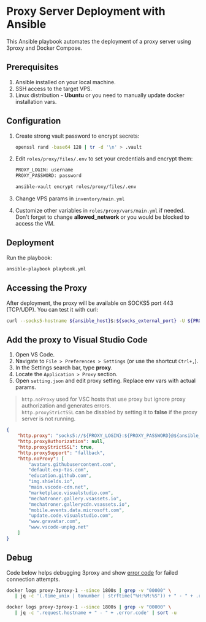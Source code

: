 # Proxy Server Deployment with Ansible

This Ansible playbook automates the deployment of a proxy server using 3proxy and Docker Compose.

## Prerequisites

1. Ansible installed on your local machine.
2. SSH access to the target VPS.
3. Linux distribution - **Ubuntu** or you need to manually update docker installation vars.

## Configuration

1. Create strong vault password to encrypt secrets:

   ```bash
   openssl rand -base64 128 | tr -d '\n' > .vault
   ```

2. Edit `roles/proxy/files/.env` to set your credentials and encrypt them:

   ```bash
   PROXY_LOGIN: username
   PROXY_PASSWORD: password
   ```

   ```bash
   ansible-vault encrypt roles/proxy/files/.env
   ```

3. Change VPS params in `inventory/main.yml`
4. Customize other variables in `roles/proxy/vars/main.yml` if needed. Don't forget to change **allowed_network** or you would be blocked to access the VM.

## Deployment

Run the playbook:

   ```bash
   ansible-playbook playbook.yml
   ```

## Accessing the Proxy

After deployment, the proxy will be available on SOCKS5 port 443 (TCP/UDP). You can test it with curl:

```bash
curl --socks5-hostname ${ansible_host}$:${socks_external_port} -U ${PROXY_LOGIN}:${PROXY_PASSWORD} check-host.net/ip
```

## Add the proxy to Visual Studio Code

1. Open VS Code.
2. Navigate to `File > Preferences > Settings` (or use the shortcut `Ctrl+,`).
3. In the Settings search bar, type **proxy**.
4. Locate the `Application > Proxy` section.
5. Open `setting.json` and edit proxy setting. Replace env vars with actual params.

> `http.noProxy` used for VSC hosts that use proxy but ignore proxy authorization and generates errors.  
> `http.proxyStrictSSL` can be disabled by setting it to **false** if the proxy server is not running.

```json
{
    "http.proxy": "socks5://${PROXY_LOGIN}:${PROXY_PASSWORD}@${ansible_host}$:${socks_external_port}",
    "http.proxyAuthorization": null,
    "http.proxyStrictSSL": true,
    "http.proxySupport": "fallback",
    "http.noProxy": [
        "avatars.githubusercontent.com",
        "default.exp-tas.com",
        "education.github.com",
        "img.shields.io",
        "main.vscode-cdn.net",
        "marketplace.visualstudio.com",
        "mechatroner.gallery.vsassets.io",
        "mechatroner.gallerycdn.vsassets.io",
        "mobile.events.data.microsoft.com",
        "update.code.visualstudio.com",
        "www.gravatar.com",
        "www.vscode-unpkg.net"
    ]
}
```

## Debug

Code below helps debugging 3proxy and show [error code](https://kraken-proxy.ru/en/page/kodyi-oshibok-v-logah-3proxy) for failed connection attempts.

```bash
docker logs proxy-3proxy-1 --since 1800s | grep -v "00000" \
   | jq -c '(.time_unix | tonumber | strftime("%H:%M:%S")) + " - " + .request.hostname + " - " + .error.code'

docker logs proxy-3proxy-1 --since 1800s | grep -v "00000" \
   | jq -c '.request.hostname + " - " + .error.code' | sort -u
```
